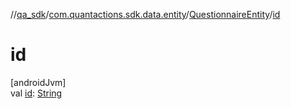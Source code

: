 //[qa_sdk](../../../index.md)/[com.quantactions.sdk.data.entity](../index.md)/[QuestionnaireEntity](index.md)/[id](id.md)

# id

[androidJvm]\
val [id](id.md): [String](https://kotlinlang.org/api/latest/jvm/stdlib/kotlin/-string/index.html)
